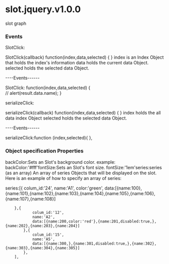 # slot.jquery.v1.0.0
slot graph

<link href="//dreamidea.in/plugins/slot/slot.v1.0.0.css" rel="stylesheet" type="text/css" />
<script src="//dreamidea.in/plugins/slot/slot.v1.0.0.js"></script>

 <script>
            $(document).ready(function() {

    // attach the plugin to an element
    $('#slot').slot({backColor:'#fff',
        series:[{
                colum_id:'24',
                name:'A1',
                color:'green',
                data:[{name:100},{name:101},{name:102},{name:103},{name:104},{name:105},{name:106},{name:107},{name:108}]
                
        },{
                colum_id:'12',
                name:'A2',
                data:[{name:200,color:'red'},{name:201,disabled:true,},{name:202},{name:203},{name:204}]
            },{
                colum_id:'15',
                name:'A5',
                data:[{name:300,},{name:301,disabled:true,},{name:302},{name:303},{name:304},{name:305}]
            },
        ],
        
           fontSize:'1em', });

    

});
        </script>


<h3>Events</h3>
SlotClick:

SlotClick(callback) function(index,data,selected) { } 
index is an Index Object that holds the index's information 
data holds the current data Object. 
selected holds the selected data Object.

 ----Events------ 

  SlotClick: function(index,data,selected) {            
       // alert(result.data.name);
    }


serializeClick:

serializeClick(callback) function(index,data,selected) { } 
index holds the all data index Object 
selected holds the selected data Object.

----Events------ 

  serializeClick:function (index,selected){
   },



<h3>Object specification Properties</h3>

backColor:Sets an Slot's background color.
example: backColor:'#fff'fontSize:Sets an Slot's font size. 
fontSize:'1em'series:series (as an array) An array of series Objects that will be displayed on the slot. Here is an example of how to specify an array of series: 
 
 series:[{
                colum_id:'24',
                name:'A1',
                color:'green',
                data:[{name:100},{name:101},{name:102},{name:103},{name:104},{name:105},{name:106},{name:107},{name:108}]
                
        },{
                colum_id:'12',
                name:'A2',
                data:[{name:200,color:'red'},{name:201,disabled:true,},{name:202},{name:203},{name:204}]
            },{
                colum_id:'15',
                name:'A5',
                data:[{name:300,},{name:301,disabled:true,},{name:302},{name:303},{name:304},{name:305}]
            },
        ],
        

